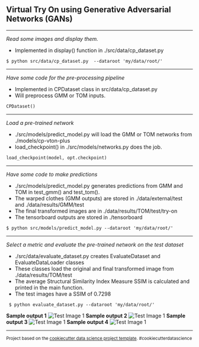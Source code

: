 ## Virtual Try On using Generative Adversarial Networks (GANs)


---

*Read some images and display them.*
- Implemented in display() function in ./src/data/cp_dataset.py

``` $ python src/data/cp_dataset.py  --dataroot 'my/data/root/' ```

---

*Have some code for the pre-processing pipeline*
- Implemented in CPDataset class in src/data/cp_dataset.py
- Will preprocess GMM or TOM inputs.

``` CPDataset() ```

---

*Load a pre-trained network* 
- ./src/models/predict_model.py will load the GMM or TOM networks from ./models/cp-vton-plus
- load_checkpoint() in ./src/models/networks.py does the job.

``` load_checkpoint(model, opt.checkpoint) ```

---

*Have some code to make predictions*
- ./src/models/predict_model.py generates predictions from GMM and TOM in test_gmm() and test_tom().
- The warped clothes (GMM outputs) are stored in ./data/external/test and ./data/results/GMM/test
- The final transformed images are in ./data/results/TOM/test/try-on
- The tensorboard outputs are stored in ./tensorboard

``` $ python src/models/predict_model.py --dataroot 'my/data/root/' ```

---

*Select a metric and evaluate the pre-trained network on the test dataset*
- ./src/data/evaluate_dataset.py creates EvaluateDataset and EvaluateDataLoader classes 
- These classes load the original and final transformed image from ./data/results/TOM/test
- The average Structural Similarity Index Measure SSIM is calculated and printed in the main function.
- The test images have a SSIM of 0.7298

``` $ python evaluate_dataset.py --dataroot 'my/data/root/'```

**Sample output 1**
    ![Test Image 1](reports/figures/pretrained_result_1.png)
**Sample output 2**
    ![Test Image 1](reports/figures/pretrained_result_2.png)
**Sample output 3**
    ![Test Image 1](reports/figures/pretrained_result_3.png)
**Sample output 4**
    ![Test Image 1](reports/figures/pretrained_result_4.png)





--------

<p><small>Project based on the <a target="_blank" href="https://drivendata.github.io/cookiecutter-data-science/">cookiecutter data science project template</a>. #cookiecutterdatascience</small></p>
